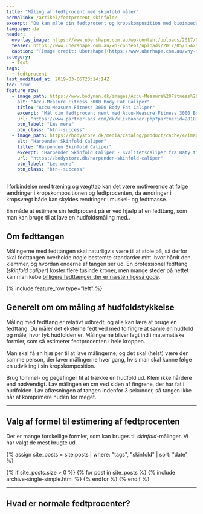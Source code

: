 ```yaml
---
title: "Måling af fedtprocent med skinfold måler"
permalink: /artikel/fedtprocent-skinfold/
excerpt: "Du kan måle din fedtprocent og kropskomposition med bioimpedans - og de nyere maskiner er relativt reliabile og valide"
language: da
header:
  overlay_image: https://www.ubershape.com.au/wp-content/uploads/2017/05/35A2528-1024x683.jpg
  teaser: https://www.ubershape.com.au/wp-content/uploads/2017/05/35A2528-1024x683.jpg
  caption: "[Image credit: Ubershape](https://www.uberhape.com.au/why-i-use-metabolic-analytics-with-my-clients/)"
category:
  - Test
tags:
  - fedtprocent
last_modified_at: 2019-03-06T23:14:14Z
toc: true
feature_row:
  - image_path: https://www.bodyman.dk/images/Accu-Measure%20Fitness%203000%20Body%20Fat%20Caliper1-p.jpg
    alt: "Accu-Measure Fitness 3000 Body Fat Caliper"
    title: "Accu-Measure Fitness 3000 Body Fat Caliper"
    excerpt: "Mål din fedtprocent nemt med Accu-Measure Fitness 3000 Body Fat Caliper. Fedttangen bliver brugt af mange amerikanske personlige trænere på grund af dens præcise målinger. Du kan både bruge den hjemme eller have den med på farten."
    url: "https://www.partner-ads.com/dk/klikbanner.php?partnerid=28187&bannerid=20604&htmlurl=https://www.bodyman.dk/shop/accu-measure-fitness-54935p.html"
    btn_label: "Læs mere"
    btn_class: "btn--success"
  - image_path: https://bodystore.dk/media/catalog/product/cache/4/image/600x/9df78eab33525d08d6e5fb8d27136e95/h/a/harpenden-skinfold-caliper-baty_1.png
    alt: "Harpenden Skinfold Caliper"
    title: "Harpenden Skinfold Caliper"
    excerpt: "Harpenden Skinfold Caliper - Kvalitetscaliper fra Baty til nem og præcis måling af fedtprocent!"
    url: "https://bodystore.dk/harpenden-skinfold-caliper"
    btn_label: "Læs mere"
    btn_class: "btn--success"
---
```


I forbindelse med træning og vægttab kan det være motiverende at følge ændringer i kropskompositionen og fedtprocenten, da ændringer i kropsvægt både kan skyldes ændringer i muskel- og fedtmasse.

En måde at estimere sin fedtprocent på er ved hjælp af en fedttang, som man kan bruge til at lave en hudfoldsmåling med..

## Om fedttangen

Målingerne med fedttangen skal naturligvis være til at stole på, så derfor skal fedttangen overholde nogle bestemte standarder mht. hvor hårdt den klemmer, og hvordan enderne af tangen ser ud. En professionel fedttang (_skinfold caliper_) koster flere tusinde kroner, men mange steder på nettet kan man købe [billigere fedttænger der er næsten ligeså gode](https://www.motion-online.dk/test-200-krs-fedttang/).

{% include feature_row type="left" %}

## Generelt om om måling af hudfoldstykkelse

Måling med fedttang er relativt udbredt, og alle kan lære at bruge en fedttang. Du måler det eksterne fedt ved med to fingre at samle en hudfold og måle, hvor tyk hudfolden er. Målingerne bliver lagt ind i matematiske formler, som så estimerer fedtprocenten i hele kroppen.

Man skal få en hjælper til at lave målingerne, og det skal (helst) være den samme person, der laver målingerne hver gang, hvis man skal kunne følge en udvikling i sin kropskomposition. 

Brug tommel- og pegefinger til at trække en hudfold ud. Klem ikke hårdere end nødvendigt. Lav målingen en cm ved siden af fingrene, der har fat i hudfolden. Lav aflæsningen af tangen indenfor 3 sekunder, så tangen ikke når at komprimere huden for meget.

***

## Valg af formel til estimering af fedtprocenten

Der er mange forskellige formler, som kan bruges til _skinfold_-målinger. Vi har valgt de mest brugte ud.

{% assign site_posts = site.posts | where: "tags", "skinfold" | sort: "date" %}

{% if site_posts.size > 0 %}
  {% for post in site_posts %}
    {% include archive-single-simple.html %}
  {% endfor %}
{% endif %}

***

## Hvad er normale fedtprocenter?


